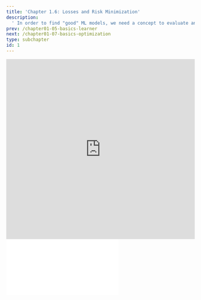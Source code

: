 ```yaml
---
title: 'Chapter 1.6: Losses and Risk Minimization'
description:
  ' In order to find "good" ML models, we need a concept to evaluate and compare models. To this end, the concepts of "loss function", "empirical risk" and "empirical risk minimization" are introduced.'
prev: /chapter01-05-basics-learner
next: /chapter01-07-basics-optimization
type: subchapter
id: 1
---
```



<exercise id="1" title="Video Lecture">
<iframe width="100%" height="480" src="https://www.youtube.com/watch?v=-t0Zx_FES3s&list=PLGViarxWrOJdWVhbtjIFdrJOeChRZlYKJ&index=6" frameborder="0" allow="accelerometer; autoplay; encrypted-media; gyroscope; picture-in-picture" allowfullscreen></iframe>
</exercise>


<exercise id="2" title="Slides">
<object data="pdfs/1/slides-basics-riskminimization.pdf
" type="application/pdf" style="width:100%;height:480px">
    <embed src="pdfs/1/slides-basics-riskminimization.pdf
" type="application/pdf" />
</object>
</exercise>

